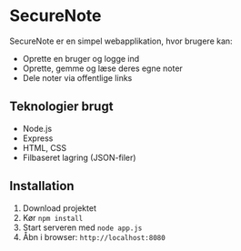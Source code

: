 # SecureNote

SecureNote er en simpel webapplikation, hvor brugere kan:

- Oprette en bruger og logge ind
- Oprette, gemme og læse deres egne noter
- Dele noter via offentlige links

## Teknologier brugt

- Node.js
- Express
- HTML, CSS
- Filbaseret lagring (JSON-filer) 

## Installation

1. Download projektet
2. Kør `npm install`
3. Start serveren med `node app.js`
4. Åbn i browser: `http://localhost:8080`


